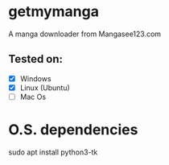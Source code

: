 # getmymanga
A manga downloader from Mangasee123.com

## Tested on:
- [x] Windows
- [x] Linux (Ubuntu)
- [ ] Mac Os

# O.S. dependencies
sudo apt install python3-tk